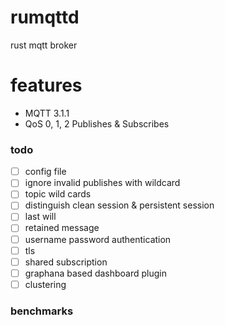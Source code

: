 # rumqttd
rust mqtt broker

# features

* MQTT 3.1.1
* QoS 0, 1, 2 Publishes & Subscribes



### todo

- [ ] config file
- [ ] ignore invalid publishes with wildcard
- [ ] topic wild cards
- [ ] distinguish clean session & persistent session
- [ ] last will
- [ ] retained message
- [ ] username password authentication
- [ ] tls
- [ ] shared subscription
- [ ] graphana based dashboard plugin
- [ ] clustering

### benchmarks
